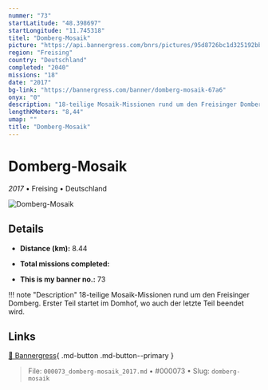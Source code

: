 ```yaml
---
nummer: "73"
startLatitude: "48.398697"
startLongitude: "11.745318"
titel: "Domberg-Mosaik"
picture: "https://api.bannergress.com/bnrs/pictures/95d8726bc1d325192bbca93502f70816"
region: "Freising"
country: "Deutschland"
completed: "2040"
missions: "18"
date: "2017"
bg-link: "https://bannergress.com/banner/domberg-mosaik-67a6"
onyx: "0"
description: "18-teilige Mosaik-Missionen rund um den Freisinger Domberg.\nErster Teil startet im Domhof, wo auch der letzte Teil beendet wird."
lengthKMeters: "8,44"
umap: ""
title: "Domberg-Mosaik"
---
```

# Domberg-Mosaik

*2017* • Freising • Deutschland

![Domberg-Mosaik](https://api.bannergress.com/bnrs/pictures/95d8726bc1d325192bbca93502f70816)

## Details
- **Distance (km):** 8.44

- **Total missions completed:** 
- **This is my banner no.:** 73


!!! note "Description"
    18-teilige Mosaik-Missionen rund um den Freisinger Domberg.
Erster Teil startet im Domhof, wo auch der letzte Teil beendet wird.



## Links
[🔗 Bannergress](https://bannergress.com/banner/domberg-mosaik-67a6){ .md-button .md-button--primary }



> File: `000073_domberg-mosaik_2017.md` • #000073 • Slug: `domberg-mosaik`
